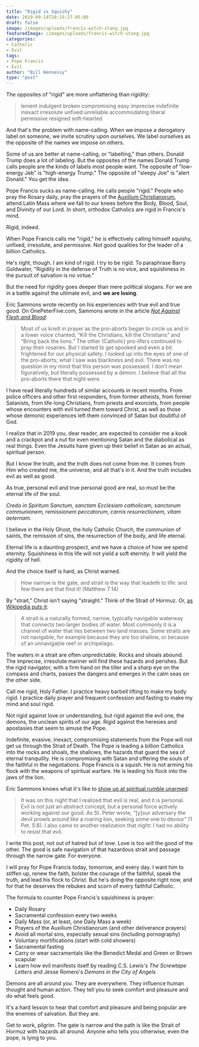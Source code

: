 ```yaml
---
title: "Rigid vs Squishy"
date: 2019-09-14T10:15:27-05:00
draft: false
image: /images/uploads/francis-witch-stang.jpg
featuredImage: /images/uploads/francis-witch-stang.jpg
categories:
- Catholic
- Evil
tags:
- Pope Francis
- Evil
author: "Bill Hennessy"
type: "post"
---
```


The opposites of "rigid" are more unflattering than rigidity:

> lenient indulgent broken compromising easy imprecise indefinite inexact irresolute unfixed unreliable accommodating                                                                                  liberal permissive resigned soft-hearted

And that's the problem with name-calling. When we impose a derogatory label on someone, we invite scrutiny upon ourselves. We label ourselves as the opposite of the names we impose on others. 

Some of us are better at name-calling, or "labelling," than others. Donald Trump does a lot of labeling. But the opposites of the names Donald Trump calls people are the kinds of labels most people want. The opposite of "low-energy Jeb" is "high-energy Trump." The opposite of "sleepy Joe" is "alert Donald." You get the idea. 

Pope Francis sucks as name-calling. He calls people "rigid." People who pray the Rosary daily, pray the prayers of the [Auxilium Christianorum](http://auxiliumchristianorum.org/prayers/), attend Latin Mass where we fall to our knees before the Body, Blood, Soul, and Divinity of our Lord. In short, orthodox Catholics are rigid in Francis's mind. 

Rigid, indeed.

When Pope Francis calls me "rigid," he is effectively calling himself squishy, unfixed, irresolute, and permissive. Not good qualities for the leader of a billion Catholics.

He's right, though. I am kind of rigid. I try to be rigid.  To paraphrase Barry Goldwater, "Rigidity in the defense of Truth is no vice, and squishiness in the pursuit of salvation is no virtue."

But the need for rigidity goes deeper than mere political slogans. For we are in a battle against the ultimate evil, and **we are losing**. 

Eric Sammons wrote recently on his experiences with true evil and true good. On OnePeterFive.com, Sammons wrote in the article [*Not Against Flesh and Blood*](https://onepeterfive.com/not-against-flesh-and-blood/):

> Most of us knelt in prayer as the pro-aborts began to circle us and in a lower voice chanted, “Kill the Christians, kill the Christians” and “Bring back the lions.” The other (Catholic) pro-lifers continued to pray their rosaries. But I started to get spooked and even a bit frightened for our physical safety. I looked up into the eyes of one of the pro-aborts; what I saw was blackness and evil. There was no question in my mind that this person was possessed. I don’t mean figuratively, but literally possessed by a demon. I believe that all the pro-aborts there that night were.

I have read literally hundreds of similar accounts in recent months. From police officers and other first responders, from former atheists, from former Satanists, from life-long Christians, from priests and exorcists, from people whose encounters with evil turned them toward Christ, as well as those whose demonic experiences left them convinced of Satan but doubtful of God. 

I realize that in 2019 you, dear reader, are expected to consider me a kook and a crackpot and a nut for even mentioning Satan and the diabolical as real things. Even the Jesuits have given up their belief in Satan as an actual, spiritual person. 

But I know the truth, and the truth does not come from me. It comes from Him who created me, the universe, and all that's in it. And the truth includes evil as well as good. 

As true, personal evil and true personal good are real, so must be the eternal life of the soul. 

*Credo in Spiritum Sanctum, sanctam Ecclesiam catholicam, sanctorum communionem, remissionem peccatorum, carnis resurrectionem, vitam aeternam.*

I believe in the Holy Ghost, the holy Catholic Church, the communion of saints, the remission of sins, the resurrection of the body, and life eternal.

Eternal life is a daunting prospect, and we have a choice of how we spend eternity. Squishiness in this life will not yield a soft eternity. It will yield the rigidity of hell. 

And the choice itself is hard, as Christ warned.

> How narrow is the gate, and strait is the way that leadeth to life: and few there are that find it! (Matthew 7:14)

By "strait," Christ isn't saying "straight." Think of the Strait of Hormuz. Or, [as Wikipedia puts it](https://en.wikipedia.org/wiki/Strait):

> A strait is a naturally formed, narrow, typically navigable waterway that connects two larger bodies of water. Most commonly it is a channel of water that lies between two land masses. Some straits are not navigable, for example because they are too shallow, or because of an unnavigable reef or archipelago.

The waters in a strait are often unpredictable. Rocks and shoals abound. The imprecise, irresolute mariner will find these hazards and perishes. But the rigid navigator, with a firm hand on the tiller and a sharp eye on the compass and charts, passes the dangers and emerges in the calm seas on the other side. 

Call me rigid, Holy Father. I practice heavy barbell lifting to make my body rigid. I practice daily prayer and frequent confession and fasting to make my mind and soul rigid. 

Not rigid against love or understanding, but rigid against the evil one, the demons, the unclean spirits of our age. Rigid against the heresies and apostasies that seem to amuse the Pope. 

Indefinite, evasive, inexact, compromising statements from the Pope will not get us through the Strait of Death. The Pope is leading a billion Catholics into the rocks and shoals, the shallows, the hazards that guard the sea of eternal tranquility. He is compromising with Satan and offering the souls of the faithful in the negotiations. Pope Francis is a squish. He is not arming his flock with the weapons of spiritual warfare. He is leading his flock into the jaws of the lion. 

Eric Sammons knows what it's like to [show up at spiritual rumble unarmed](https://onepeterfive.com/not-against-flesh-and-blood/):

> It was on this night that I realized that evil is real, and it is personal. Evil is not just an abstract concept, but a personal force actively working against our good. As St. Peter wrote, “[y]our adversary the devil prowls around like a roaring lion, seeking some one to devour” (1 Pet. 5:8). I also came to another realization that night: I had no ability to resist that evil.

I write this post, not out of hatred but of love. Love is too will the good of the other. The good is safe navigation of that hazardous strait and passage through the narrow gate. For everyone. 

I will pray for Pope Francis today, tomorrow, and every day. I want him to stiffen up, renew the faith, bolster the courage of the faithful, speak the truth, and lead his flock to Christ. But he's doing the opposite right now, and for that he deserves the rebukes and scorn of every faithful Catholic. 

The formula to counter Pope Francis's squishiness is prayer:

* Daily Rosary
* Sacramental confession every two weeks
* Daily Mass (or, at least, one Daily Mass a week)
* Prayers of the Auxilium Christianorum (and other deliverance prayers)
* Avoid all mortal sins, especially sexual sins (including pornography)
* Voluntary mortifications (start with cold showers)
* Sacramental fasting
* Carry or wear sacramentals like the Benedict Medal and Green or Brown scapular
* Learn how evil manifests itself by reading C.S. Lewis's *The Screwtape Letters* and Jesse Romero's *Demons in the City of Angels*

Demons are all around you. They are everywhere. They influence human thought and human action. They tell you to seek comfort and pleasure and do what feels good. 

It's a hard lesson to hear that comfort and pleasure and being popular are the enemies of salvation. But they are. 

Get to work, pilgrim. The gate is narrow and the path is like the Strait of Hormuz with hazards all around. Anyone who tells you otherwise, even the pope, is lying to you. 